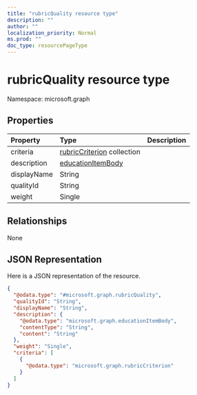 ```yaml
---
title: "rubricQuality resource type"
description: ""
author: ""
localization_priority: Normal
ms.prod: ""
doc_type: resourcePageType
---
```


# rubricQuality resource type


Namespace: microsoft.graph



## Properties
|Property|Type|Description|
|:---|:---|:---|
|criteria|[rubricCriterion](../resources/rubriccriterion.md) collection||
|description|[educationItemBody](../resources/educationitembody.md)||
|displayName|String||
|qualityId|String||
|weight|Single||

## Relationships
None

## JSON Representation
Here is a JSON representation of the resource.
<!-- {
  "blockType": "resource",
  "@odata.type": "microsoft.graph.rubricQuality"
}
-->
``` json
{
  "@odata.type": "#microsoft.graph.rubricQuality",
  "qualityId": "String",
  "displayName": "String",
  "description": {
    "@odata.type": "microsoft.graph.educationItemBody",
    "contentType": "String",
    "content": "String"
  },
  "weight": "Single",
  "criteria": [
    {
      "@odata.type": "microsoft.graph.rubricCriterion"
    }
  ]
}
```

